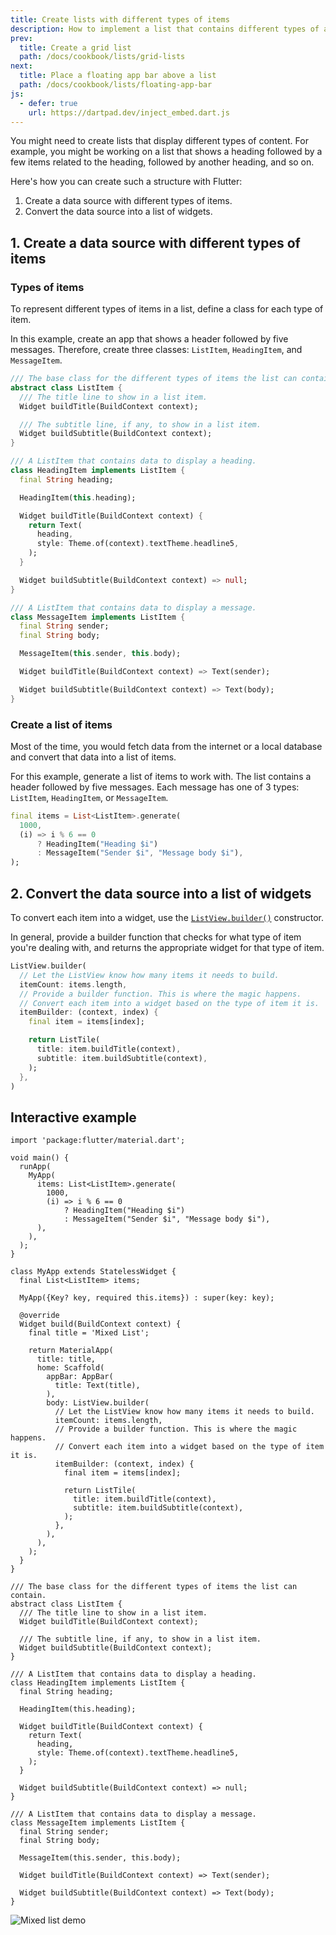 ```yaml
---
title: Create lists with different types of items
description: How to implement a list that contains different types of assets.
prev:
  title: Create a grid list
  path: /docs/cookbook/lists/grid-lists
next:
  title: Place a floating app bar above a list
  path: /docs/cookbook/lists/floating-app-bar
js:
  - defer: true
    url: https://dartpad.dev/inject_embed.dart.js
---
```


<?code-excerpt path-base="../null_safety_examples/cookbook/lists/mixed_list/"?>

You might need to create lists that display different types of content.
For example, you might be working on a list that shows a heading
followed by a few items related to the heading, followed by another heading,
and so on.

Here's how you can create such a structure with Flutter:

  1. Create a data source with different types of items.
  2. Convert the data source into a list of widgets.

## 1. Create a data source with different types of items

### Types of items

To represent different types of items in a list, define
a class for each type of item.

In this example, create an app that shows a header followed by five
messages. Therefore, create three classes: `ListItem`, `HeadingItem`,
and `MessageItem`.

<?code-excerpt "lib/main.dart (ListItem)"?>
```dart
/// The base class for the different types of items the list can contain.
abstract class ListItem {
  /// The title line to show in a list item.
  Widget buildTitle(BuildContext context);

  /// The subtitle line, if any, to show in a list item.
  Widget buildSubtitle(BuildContext context);
}

/// A ListItem that contains data to display a heading.
class HeadingItem implements ListItem {
  final String heading;

  HeadingItem(this.heading);

  Widget buildTitle(BuildContext context) {
    return Text(
      heading,
      style: Theme.of(context).textTheme.headline5,
    );
  }

  Widget buildSubtitle(BuildContext context) => null;
}

/// A ListItem that contains data to display a message.
class MessageItem implements ListItem {
  final String sender;
  final String body;

  MessageItem(this.sender, this.body);

  Widget buildTitle(BuildContext context) => Text(sender);

  Widget buildSubtitle(BuildContext context) => Text(body);
}
```

### Create a list of items

Most of the time, you would fetch data from the internet or a local
database and convert that data into a list of items.

For this example, generate a list of items to work with. The list
contains a header followed by five messages. Each message has one
of 3 types: `ListItem`, `HeadingItem`, or `MessageItem`.

<?code-excerpt "lib/main.dart (Items)" replace="/^items:/final items =/g;/,$/;/g"?>
```dart
final items = List<ListItem>.generate(
  1000,
  (i) => i % 6 == 0
      ? HeadingItem("Heading $i")
      : MessageItem("Sender $i", "Message body $i"),
);
```

## 2. Convert the data source into a list of widgets

To convert each item into a widget,
use the [`ListView.builder()`][] constructor.

In general, provide a builder function that checks for what type
of item you're dealing with, and returns the appropriate widget
for that type of item.

<?code-excerpt "lib/main.dart (builder)" replace="/^body: //g;/,$//g"?>
```dart
ListView.builder(
  // Let the ListView know how many items it needs to build.
  itemCount: items.length,
  // Provide a builder function. This is where the magic happens.
  // Convert each item into a widget based on the type of item it is.
  itemBuilder: (context, index) {
    final item = items[index];

    return ListTile(
      title: item.buildTitle(context),
      subtitle: item.buildSubtitle(context),
    );
  },
)
```

## Interactive example

<?code-excerpt "lib/main.dart"?>
```run-dartpad:theme-light:mode-flutter:run-true:width-100%:height-600px:split-60:ga_id-interactive_example:null_safety-true
import 'package:flutter/material.dart';

void main() {
  runApp(
    MyApp(
      items: List<ListItem>.generate(
        1000,
        (i) => i % 6 == 0
            ? HeadingItem("Heading $i")
            : MessageItem("Sender $i", "Message body $i"),
      ),
    ),
  );
}

class MyApp extends StatelessWidget {
  final List<ListItem> items;

  MyApp({Key? key, required this.items}) : super(key: key);

  @override
  Widget build(BuildContext context) {
    final title = 'Mixed List';

    return MaterialApp(
      title: title,
      home: Scaffold(
        appBar: AppBar(
          title: Text(title),
        ),
        body: ListView.builder(
          // Let the ListView know how many items it needs to build.
          itemCount: items.length,
          // Provide a builder function. This is where the magic happens.
          // Convert each item into a widget based on the type of item it is.
          itemBuilder: (context, index) {
            final item = items[index];

            return ListTile(
              title: item.buildTitle(context),
              subtitle: item.buildSubtitle(context),
            );
          },
        ),
      ),
    );
  }
}

/// The base class for the different types of items the list can contain.
abstract class ListItem {
  /// The title line to show in a list item.
  Widget buildTitle(BuildContext context);

  /// The subtitle line, if any, to show in a list item.
  Widget buildSubtitle(BuildContext context);
}

/// A ListItem that contains data to display a heading.
class HeadingItem implements ListItem {
  final String heading;

  HeadingItem(this.heading);

  Widget buildTitle(BuildContext context) {
    return Text(
      heading,
      style: Theme.of(context).textTheme.headline5,
    );
  }

  Widget buildSubtitle(BuildContext context) => null;
}

/// A ListItem that contains data to display a message.
class MessageItem implements ListItem {
  final String sender;
  final String body;

  MessageItem(this.sender, this.body);

  Widget buildTitle(BuildContext context) => Text(sender);

  Widget buildSubtitle(BuildContext context) => Text(body);
}
```

<noscript>
  <img src="/images/cookbook/mixed-list.png" alt="Mixed list demo" class="site-mobile-screenshot" />
</noscript>


[`ListView.builder()`]: {{site.api}}/flutter/widgets/ListView/ListView.builder.html

